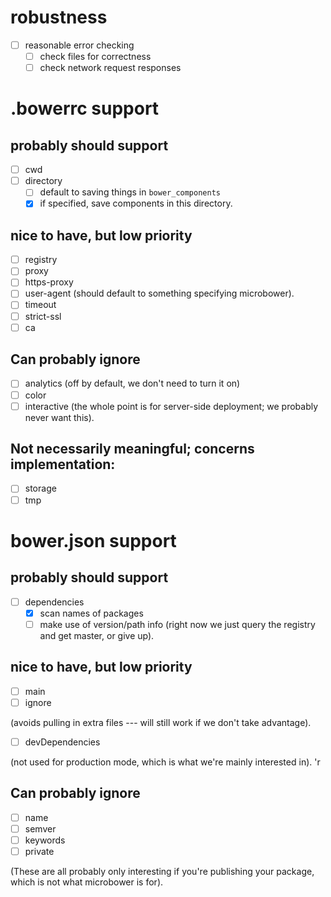 
# robustness

* [ ] reasonable error checking
  * [ ] check files for correctness
  * [ ] check network request responses

# .bowerrc support

## probably should support

* [ ] cwd
* [ ] directory
  * [ ] default to saving things in `bower_components`
  * [x] if specified, save components in this directory.

## nice to have, but low priority

* [ ] registry
* [ ] proxy
* [ ] https-proxy
* [ ] user-agent (should default to something specifying microbower).
* [ ] timeout
* [ ] strict-ssl
* [ ] ca

## Can probably ignore

* [ ] analytics (off by default, we don't need to turn it on)
* [ ] color
* [ ] interactive (the whole point is for server-side deployment; we 
  probably never want this).

## Not necessarily meaningful; concerns implementation:

* [ ] storage
* [ ] tmp

# bower.json support

## probably should support

* [ ] dependencies
  * [x] scan names of packages
  * [ ] make use of version/path info (right now we just query the 
    registry and get master, or give up).

## nice to have, but low priority

* [ ] main
* [ ] ignore

(avoids pulling in extra files --- will still work if we don't take 
advantage).

* [ ] devDependencies

(not used for production mode, which is what we're mainly interested 
in).
'r
## Can probably ignore

* [ ] name
* [ ] semver
* [ ] keywords
* [ ] private

(These are all probably only interesting if you're publishing your 
package, which is not what microbower is for).
